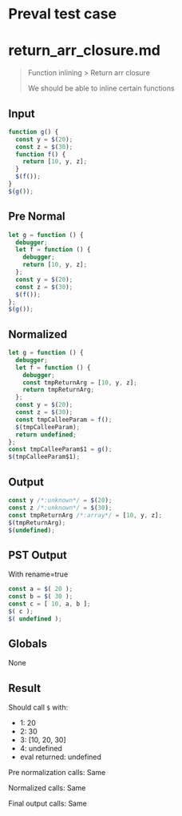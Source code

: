 # Preval test case

# return_arr_closure.md

> Function inlining > Return arr closure
>
> We should be able to inline certain functions

## Input

`````js filename=intro
function g() {
  const y = $(20);
  const z = $(30);
  function f() {
    return [10, y, z];
  }
  $(f());
}
$(g());
`````

## Pre Normal


`````js filename=intro
let g = function () {
  debugger;
  let f = function () {
    debugger;
    return [10, y, z];
  };
  const y = $(20);
  const z = $(30);
  $(f());
};
$(g());
`````

## Normalized


`````js filename=intro
let g = function () {
  debugger;
  let f = function () {
    debugger;
    const tmpReturnArg = [10, y, z];
    return tmpReturnArg;
  };
  const y = $(20);
  const z = $(30);
  const tmpCalleeParam = f();
  $(tmpCalleeParam);
  return undefined;
};
const tmpCalleeParam$1 = g();
$(tmpCalleeParam$1);
`````

## Output


`````js filename=intro
const y /*:unknown*/ = $(20);
const z /*:unknown*/ = $(30);
const tmpReturnArg /*:array*/ = [10, y, z];
$(tmpReturnArg);
$(undefined);
`````

## PST Output

With rename=true

`````js filename=intro
const a = $( 20 );
const b = $( 30 );
const c = [ 10, a, b ];
$( c );
$( undefined );
`````

## Globals

None

## Result

Should call `$` with:
 - 1: 20
 - 2: 30
 - 3: [10, 20, 30]
 - 4: undefined
 - eval returned: undefined

Pre normalization calls: Same

Normalized calls: Same

Final output calls: Same
